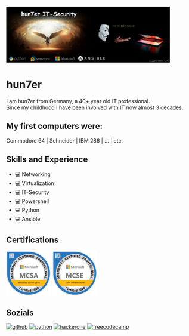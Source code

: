[<img src='https://github.com/hun7erITSecurity/hun7erITSecurity/blob/main/header.png' alt='header' height='150'>](https://github.com/hun7erITSecurity)

# hun7er
I am hun7er from Germany, a 40+ year old IT professional.  
Since my childhood I have been involved with IT now almost 3 decades.  

## My first computers were: 
Commodore 64 | Schneider | IBM 286 | ... | etc.

## Skills and Experience
* 💻 Networking
* 💻 Virtualization
* 💻 IT-Security
* 💻 Powershell
* 💻 Python
* 💻 Ansible

## Certifications
[<img src='https://github.com/hun7erITSecurity/hun7erITSecurity/blob/main/MCSA-Windows%20Server%202016.png' alt='MCSA' height='120'>](https://github.com/hun7erITSecurity) 
[<img src='https://github.com/hun7erITSecurity/hun7erITSecurity/blob/main/MCSE-Core_Infrastructure.png' alt='MCSE' height='120'>](https://github.com/hun7erITSecurity) 

## Sozials
[<img src='https://cdn.jsdelivr.net/npm/simple-icons@3.0.1/icons/github.svg' alt='github' height='40'>](https://github.com/hun7erITSecurity)    [<img src='https://cdn.jsdelivr.net/npm/simple-icons@3.0.1/icons/python.svg' alt='python' height='40'>](python)   [<img src='https://cdn.jsdelivr.net/npm/simple-icons@3.0.1/icons/hackerone.svg' alt='hackerone' height='40'>](https://www.hackerone.com/)   [<img src='https://cdn.jsdelivr.net/npm/simple-icons@3.0.1/icons/freecodecamp.svg' alt='freecodecamp' height='40'>](https://www.freecodecamp.org/)  
